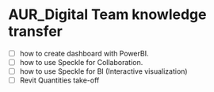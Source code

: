 # AUR_Digital Team knowledge transfer

- [ ] how to create dashboard with PowerBI.
- [ ] how to use Speckle for Collaboration.
- [ ] how to use Speckle for BI (Interactive visualization)
- [ ] Revit Quantities take-off